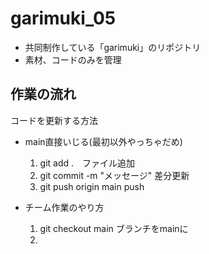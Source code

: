 # garimuki_05
- 共同制作している「garimuki」のリポジトリ
- 素材、コードのみを管理

## 作業の流れ
コードを更新する方法
- main直接いじる(最初以外やっちゃだめ)
    1. git add .　ファイル追加
    2. git commit -m "メッセージ" 差分更新
    3. git push origin main push

- チーム作業のやり方
    1. git checkout main ブランチをmainに
    2. 
